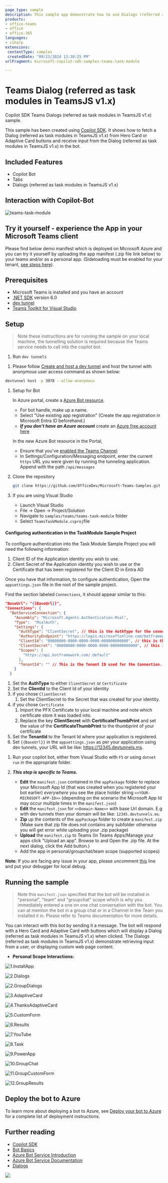 ```yaml
---
page_type: sample
description: This sample app demonstrate how to use Dialogs (referred as task modules in TeamsJS v1.x) using Bot Framework v4
products:
- office-teams
- office
- office-365
languages:
- csharp
extensions:
 contentType: samples
 createdDate: "09/23/2024 13:38:25 PM"
urlFragment: microsoft-copilot-sdk-samples-teams-task-module

---
```

# Teams Dialog (referred as task modules in TeamsJS v1.x)

Copilot SDK Teams Dialogs (referred as task modules in TeamsJS v1.x) sample.

This sample has been created using [Copilot SDK](https://dev.microsoftcopilot.com). It shows how to fetch a Dialog (referred as task modules in TeamsJS v1.x) from Hero Card or Adaptive Card buttons and receive input from the Dialog (referred as task modules in TeamsJS v1.x) in the bot.

## Included Features
* Copilot Bot
* Tabs
* Dialogs (referred as task modules in TeamsJS v1.x)

## Interaction with Copilot-Bot
![teams-task-module ](Images/Bot_Tab_TaskModule.gif)

## Try it yourself - experience the App in your Microsoft Teams client
Please find below demo manifest which is deployed on Microsoft Azure and you can try it yourself by uploading the app manifest (.zip file link below) to your teams and/or as a personal app. (Sideloading must be enabled for your tenant, [see steps here](https://docs.microsoft.com/microsoftteams/platform/concepts/build-and-test/prepare-your-o365-tenant#enable-custom-teams-apps-and-turn-on-custom-app-uploading)).

## Prerequisites

- Microsoft Teams is installed and you have an account
- [.NET SDK](https://dotnet.microsoft.com/download) version 6.0
- [dev tunnel](https://learn.microsoft.com/en-us/azure/developer/dev-tunnels/get-started?tabs=windows)
- [Teams Toolkit for Visual Studio](https://learn.microsoft.com/en-us/microsoftteams/platform/toolkit/toolkit-v4/install-teams-toolkit-vs?pivots=visual-studio-v17-7)

## Setup

> Note these instructions are for running the sample on your local machine, the tunnelling solution is required because
the Teams service needs to call into the copilot bot.

1) Run `dev tunnels`

1.  Please follow [Create and host a dev tunnel](https://learn.microsoft.com/en-us/azure/developer/dev-tunnels/get-started?tabs=windows) and host the tunnel with anonymous user access command as shown below:

   ```bash
   devtunnel host -p 3978 --allow-anonymous
   ```

1) Setup for Bot

   In Azure portal, create a [Azure Bot resource](https://docs.microsoft.com/azure/bot-service/bot-service-quickstart-registration).
    - For bot handle, make up a name.
    - Select "Use existing app registration" (Create the app registration in Microsoft Entra ID beforehand.)
    - __*If you don't have an Azure account*__ create an [Azure free account here](https://azure.microsoft.com/free/)
    
   In the new Azure Bot resource in the Portal, 
    - Ensure that you've [enabled the Teams Channel](https://learn.microsoft.com/azure/bot-service/channel-connect-teams?view=azure-bot-service-4.0)
    - In Settings/Configuration/Messaging endpoint, enter the current `https` URL you were given by running the tunneling application. Append with the path `/api/messages`

1) Clone the repository

    ```bash
    git clone https://github.com/OfficeDev/Microsoft-Teams-Samples.git
    ```

1) If you are using Visual Studio
   - Launch Visual Studio
   - File -> Open -> Project/Solution
   - Navigate to `samples/teams/teams-task-module` folder
   - Select `TeamsTaskModule.csproj`file

#### Configuring authentication in the TaskModule Sample Project

To configure authentication into the Task Module Sample Project you will need the following information:

1. Client ID of the Application identity you wish to use.
1. Client Secret of the Application identity you wish to use or the Certificate that has been registered for the Client ID in Entra AD

Once you have that information, to configure authentication, Open the `appsettings.json` file in the root of the sample project.

Find the section labeled `Connections`,  it should appear similar to this:

```json
"BaseUrl": "{{BaseUrl}}",
"Connections": {
  "BotServiceConnection": {
    "Assembly": "Microsoft.Agents.Authentication.Msal",
    "Type":  "MsalAuth",
    "Settings": {
      "AuthType": "ClientSecret", // this is the AuthType for the connection, valid values can be found in Microsoft.Agents.Authentication.Msal.Model.AuthTypes.  The default is ClientSecret.
      "AuthorityEndpoint": "https://login.microsoftonline.com/botframework.com",
      "ClientId": "00000000-0000-0000-0000-000000000000", // this is the Client ID used for the connection.
      "ClientSecret": "00000000-0000-0000-0000-000000000000", // this is the Client Secret used for the connection.
      "Scopes": [
        "https://api.botframework.com/.default"
      ],
      "TenantId": "" // This is the Tenant ID used for the Connection. 
    }
  }
```

1. Set the **AuthType** to either `ClientSecret` or `Certificate`
1. Set the **ClientId** to the Client Id of your identity
1. if you chose `ClientSecret`
    1. Set the ClientSecret to the Secret that was created for your identity.
1. if you chose `Certificate`
    1. Import the PFX Certificate to your local machine and note which certificate store it was loaded into.
    1. Replace the key **ClientSecret** with **CertificateThumbPrint** and set the value of the **CertificateThumbPrint** to the thumbprint of your certificate
1. Set the **TenantId** to the Tenant Id where your application is registered.
1. Set `{{BaseUrl}}` in the `appsettings.json` as per your application using dev tunnels, your URL will be like: https://12345.devtunnels.ms.
 
1) Run your copilot bot, either from Visual Studio with `F5` or using `dotnet run` in the appropriate folder.

1) __*This step is specific to Teams.*__
    - **Edit** the `manifest.json` contained in the `appPackage` folder to replace your Microsoft App Id (that was created when you registered your bot earlier) *everywhere* you see the place holder string `<<YOUR-MICROSOFT-APP-ID>>` (depending on the scenario the Microsoft App Id may occur multiple times in the `manifest.json`)
    - **Edit** the `manifest.json` for `<<Domain-Name>>` with base Url domain. E.g with dev tunnels then your domain will be like: `12345.devtunnels.ms`.
    - **Zip** up the contents of the `appPackage` folder to create a `manifest.zip` (Make sure that zip file does not contains any subfolder otherwise you will get error while uploading your .zip package)
    - **Upload** the `manifest.zip` to Teams (In Teams Apps/Manage your apps click "Upload an app". Browse to and Open the .zip file. At the next dialog, click the Add button.)
    - Add the app in personal/groupchat/team scope (supported scopes)

**Note**: If you are facing any issue in your app, please uncomment [this](https://github.com/OfficeDev/Microsoft-Teams-Samples/blob/main/samples/bot-task-module/csharp/AdapterWithErrorHandler.cs#L24) line and put your debugger for local debug.

## Running the sample

> Note this `manifest.json` specified that the bot will be installed in "personal", "team" and "groupchat" scope which is why you immediately entered a one on one chat conversation with the bot. You can at mention the bot in a group chat or in a Channel in the Team you installed it in. Please refer to Teams documentation for more details.

You can interact with this bot by sending it a message. The bot will respond with a Hero Card and Adaptive Card with buttons which will display a Dialog (referred as task modules in TeamsJS v1.x) when clicked. The Dialogs (referred as task modules in TeamsJS v1.x) demonstrate retrieving input from a user, or displaying custom web page content.

- **Personal Scope Interactions:**

![1.InstallApp ](Images/1.InstallApp.png)

![2.Dialogs ](Images/2.Dialogs.png)

![2.GroupDialogs ](Images/2.GroupDialogs.png)

![3.AdaptiveCard ](Images/3.AdaptiveCard.png)

![4.ThanksAdaptiveCard ](Images/4.ThanksAdaptiveCard.png)

![5.CustomForm ](Images/5.CustomForm.png)

![6.Results ](Images/6.Results.png)

![7.YouTube ](Images/7.YouTube.png)

![8.Task ](Images/8.Task.png)

![9.PowerApp ](Images/9.PowerApp.png)

![10.GroupChat ](Images/10.GroupChat.png)

![11.GroupCustomForm ](Images/12.GroupCustomForm.png)

![12.GroupResults ](Images/13.GroupResults.png)

## Deploy the bot to Azure

To learn more about deploying a bot to Azure, see [Deploy your bot to Azure](https://aka.ms/azuredeployment) for a complete list of deployment instructions.

## Further reading

- [Copilot SDK](https://dev.microsoftcopilot.com)
- [Bot Basics](https://docs.microsoft.com/azure/bot-service/bot-builder-basics?view=azure-bot-service-4.0)
- [Azure Bot Service Introduction](https://docs.microsoft.com/azure/bot-service/bot-service-overview-introduction?view=azure-bot-service-4.0)
- [Azure Bot Service Documentation](https://docs.microsoft.com/azure/bot-service/?view=azure-bot-service-4.0)
- [Dialogs](https://learn.microsoft.com/en-us/microsoftteams/platform/task-modules-and-cards/what-are-task-modules)

<img src="https://pnptelemetry.azurewebsites.net/microsoft-teams-samples/samples/bot-task-module-csharp" />
